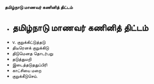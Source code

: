 **தமிழ்நாடு மாணவர் கணினித் திட்டம்**
- # தமிழ்நாடு மாணவர் கணினித் திட்டம்
- v. குறுக்கிட்டுத்தடு
- திடீரெனக் குறுக்கிடு
- திடுமெனத தொடர்பறு
- தடுத்துமறி
- இடைத்தடுததுப்பிரி
- காட்சியை மறை
- குறுக்கீடுசெய்.

